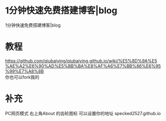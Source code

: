 # 1分钟快速免费搭建博客|blog 
1分钟快速免费搭建博客|blog 

# 教程
https://github.com/qiubaiying/qiubaiying.github.io/wiki/%E5%8D%9A%E5%AE%A2%E6%90%AD%E5%BB%BA%E8%AF%A6%E7%BB%86%E6%95%99%E7%A8%8B  
你也可以fork我的  

# 补充
PC网页模式 右上角About 的齿轮图标  可以设置你的地址 specked2527.github.io

